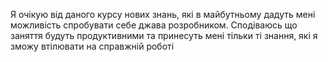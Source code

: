 Я очікую від даного курсу нових знань, які в майбутньому дадуть мені
можливість спробувати себе джава розробником.
Сподіваюсь що заняття будуть продуктивними та принесуть мені тільки ті знання,
які я зможу втілювати на справжній роботі